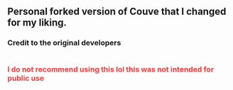 <h2>Personal forked version of Couve that I changed for my liking.</h2>
<h3 style="margin-bottom: 40px">Credit to the original developers</h3>

<h3 style="color: rgb(255, 60, 60)">I do not recommend using this lol this was not intended for public use</h3>
